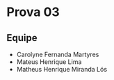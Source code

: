 # Prova 03

## Equipe
- Carolyne Fernanda Martyres
- Mateus Henrique Lima
- Matheus Henrique Miranda Lós